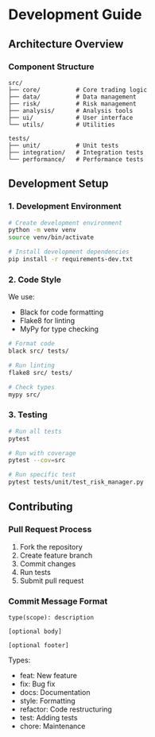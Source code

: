 # Development Guide

## Architecture Overview

### Component Structure
```
src/
├── core/          # Core trading logic
├── data/          # Data management
├── risk/          # Risk management
├── analysis/      # Analysis tools
├── ui/            # User interface
└── utils/         # Utilities

tests/
├── unit/          # Unit tests
├── integration/   # Integration tests
└── performance/   # Performance tests
```

## Development Setup

### 1. Development Environment
```bash
# Create development environment
python -m venv venv
source venv/bin/activate

# Install development dependencies
pip install -r requirements-dev.txt
```

### 2. Code Style
We use:
- Black for code formatting
- Flake8 for linting
- MyPy for type checking

```bash
# Format code
black src/ tests/

# Run linting
flake8 src/ tests/

# Check types
mypy src/
```

### 3. Testing
```bash
# Run all tests
pytest

# Run with coverage
pytest --cov=src

# Run specific test
pytest tests/unit/test_risk_manager.py
```

## Contributing

### Pull Request Process
1. Fork the repository
2. Create feature branch
3. Commit changes
4. Run tests
5. Submit pull request

### Commit Message Format
```
type(scope): description

[optional body]

[optional footer]
```

Types:
- feat: New feature
- fix: Bug fix
- docs: Documentation
- style: Formatting
- refactor: Code restructuring
- test: Adding tests
- chore: Maintenance 
